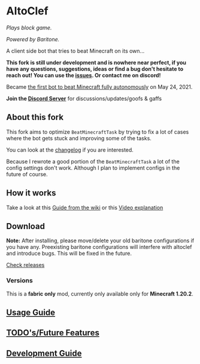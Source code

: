# AltoClef
*Plays block game.*

*Powered by Baritone.*

A client side bot that tries to beat Minecraft on its own...

**This fork is still under development and is nowhere near perfect, if you have any questions, suggestions, ideas or find a bug don't hesitate to reach out!
You can use the [issues](https://github.com/MiranCZ/altoclef/issues). Or contact me on discord!**

Became [the first bot to beat Minecraft fully autonomously](https://youtu.be/baAa6s8tahA) on May 24, 2021.

**Join the [Discord Server](https://discord.gg/JdFP4Kqdqc)** for discussions/updates/goofs & gaffs

## About this fork
This fork aims to optimize `BeatMinecraftTask` by trying to fix a lot of cases where the bot gets stuck and improving some of the tasks.

You can look at the [changelog](changelog.md) if you are interested.

Because I rewrote a good portion of the `BeatMinecraftTask` a lot of the config settings don't work. Although I plan to implement configs in the future of course.  

## How it works

Take a look at this [Guide from the wiki](https://github.com/MiranCZ/altoclef/wiki/1:-Documentation:-Big-Picture)
or this [Video explanation](https://youtu.be/q5OmcinQ2ck?t=387)


## Download

**Note:** After installing, please move/delete your old baritone configurations if you have any. Preexisting baritone
configurations will interfere with altoclef and introduce bugs. This will be fixed in the future.

[Check releases](https://github.com/MiranCZ/altoclef/releases)

### Versions

This is a **fabric only** mod, currently only available only for **Minecraft 1.20.2**.

## [Usage Guide](usage.md)

## [TODO's/Future Features](TODO.md)

## [Development Guide](develop.md)
